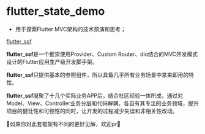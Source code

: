 # flutter_state_demo

* 用于探索Flutter MVC架构的技术预演和思考；
  
[flutter_ssf ](https://github.com/Asscre/flutter_ssf)

**flutter_ssf**是一个推崇使用Provider、Custom Router、dio结合的MVC开发模式设计的Flutter应用生产级开发脚手架。

**flutter_ssf**只提供基本的参照组件，所以具备几乎所有业务场景中拿来即用的特性。

**flutter_ssf**凝聚了十几个实际业务APP后，结合社区经验一体所成，通过对Model、View、Controller业务分层和代码解耦，各自有其专注的业务领域，提升项目的健壮性和可控性的同时，让开发的过程减少失误和非相关性改动。

🎉如果你对此套框架有不同的更好见解，欢迎pr👏


